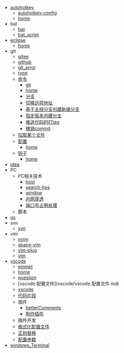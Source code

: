 * [autohotkey](autohotkey/index.md)
  * [autohotkey-config](autohotkey/autohotkey-config.md)
  * [home](autohotkey/index.md)
* bat
  * [bat](bat/bat.md)
  * [bat_script](bat/bat_script.md)
* [eclipse](eclipse/index.md)
  * [home](eclipse/index.md)
* git
  * [gitee](git/gitee.md)
  * [github](git/github.md)
  * [git_error](git/git_error.md)
  * [type](git/type.md)
  * [命令](git/命令/index.md)
    * [git](git/命令/git.md)
    * [home](git/命令/index.md)
    * [分支](git/命令/分支.md)
    * [切换远程地址](git/命令/切换远程地址.md)
    * [基于主线分支创建新娘分支](git/命令/基于主线分支创建新娘分支.md)
    * [指定版本创建分支](git/命令/指定版本创建分支.md)
    * [推送代码时打tag](git/命令/推送代码时打tag.md)
    * [撤销commit](git/命令/撤销commit.md)
  * [拉取某个文件](git/拉取某个文件.md)
  * [配置](git/配置/index.md)
    * [home](git/配置/index.md)
  * [钩子](git/钩子/index.md)
    * [home](git/钩子/index.md)
* [idea](idea.md)
* PC
  * PC相关技术
    * [host](PC/PC相关技术/host.md)
    * [search-tips](PC/PC相关技术/search-tips.md)
    * [window](PC/PC相关技术/window.md)
    * [内网穿透](PC/PC相关技术/内网穿透.md)
    * [端口号占用处理](PC/PC相关技术/端口号占用处理.md)
  * 脚本
* [ps](ps.md)
* svn
  * [svn](svn/svn.md)
* vim
  * [nvim](vim/nvim.md)
  * [space-vim](vim/space-vim.md)
  * [vim-plug](vim/vim-plug.md)
  * [vim](vim/vim.md)
* [vscode](vscode/index.md)
  * [emmet](vscode/emmet.md)
  * [home](vscode/index.md)
  * [question](vscode/question.md)
  * [vscode 配置文件](vscode/vscode 配置文件.md)
  * [vscode](vscode/vscode.md)
  * [代码片段](vscode/代码片段.md)
  * 插件
    * [betterComments](vscode/插件/betterComments.md)
    * [制作插件](vscode/插件/制作插件.md)
  * 插件开发
  * [格式化配置文件](vscode/格式化配置文件.md)
  * [正则替换](vscode/正则替换.md)
  * [配置参数](vscode/配置参数.md)
* [windows_Terminal](windows_Terminal.md)
